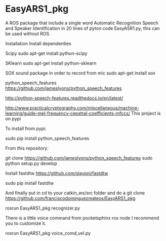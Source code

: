 # EasyARS1_pkg
A ROS package that include a single word Automatic Recognition Speech and Speaker Identification in 20 lines of pyton code EasyASR1.py, this can be used without ROS.

Installation
Install dependenties
 
Scipy
sudo apt-get install python-scipy

SKlearn
sudo apt-get install python-sklearn

SOX sound package in order to record from mic
sudo apt-get install sox

python_speech_features
https://github.com/jameslyons/python_speech_features

http://python-speech-features.readthedocs.io/en/latest/

http://www.practicalcryptography.com/miscellaneous/machine-learning/guide-mel-frequency-cepstral-coefficients-mfccs/
This project is on pypi

To install from pypi:

sudo pip install python_speech_features

From this repository:

git clone https://github.com/jameslyons/python_speech_features
sudo python setup.py develop

Install fastdtw
https://github.com/slaypni/fastdtw

sudo pip install fastdtw

And finally put in cd to your catkin_ws/src folder and do a
git clone https://github.com/franciscodominguezmateos/EasyARS1_pkg

rosrun EasyARS1_pkg recognizer.py

There is a little voice command from pocketsphinx ros node I recommend you to customize it.

rosrun EasyARS1_pkg voice_comd_vel.py

